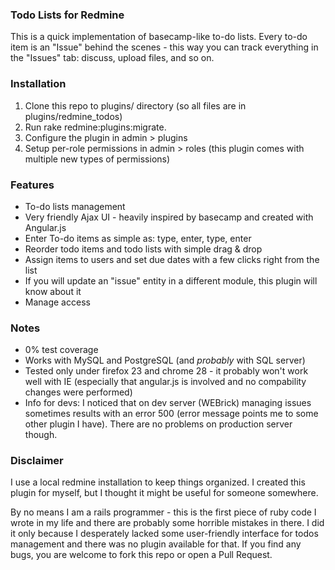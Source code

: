 ### Todo Lists for Redmine

This is a quick implementation of basecamp-like to-do lists. Every to-do item is an "Issue" behind the scenes - this way you can track everything in the "Issues" tab: discuss, upload files, and so on.

### Installation

1. Clone this repo to plugins/ directory (so all files are in plugins/redmine_todos)
1. Run rake redmine:plugins:migrate.
1. Configure the plugin in admin > plugins
1. Setup per-role permissions in admin > roles (this plugin comes with multiple new types of permissions)

### Features

* To-do lists management
* Very friendly Ajax UI - heavily inspired by basecamp and created with Angular.js
* Enter To-do items as simple as: type, enter, type, enter
* Reorder todo items and todo lists with simple drag & drop
* Assign items to users and set due dates with a few clicks right from the list
* If you will update an "issue" entity in a different module, this plugin will know about it
* Manage access

### Notes

* 0% test coverage
* Works with MySQL and PostgreSQL (and _probably_ with SQL server)
* Tested only under firefox 23 and chrome 28 - it probably won't work well with IE (especially that angular.js is involved and no compability changes were performed)
* Info for devs: I noticed that on dev server (WEBrick) managing issues sometimes results with an error 500 (error message points me to some other plugin I have). There are no problems on production server though.

### Disclaimer

I use a local redmine installation to keep things organized. I created this plugin for myself, but I thought it might be useful for someone somewhere.

By no means I am a rails programmer - this is the first piece of ruby code I wrote in my life and there are probably some horrible mistakes in there. I did it only because I desperately lacked some user-friendly interface for todos management and there was no plugin available for that. If you find any bugs, you are welcome to fork this repo or open a Pull Request.

